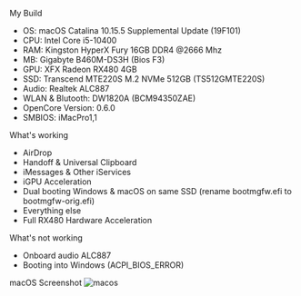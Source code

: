 My Build
- OS: macOS Catalina 10.15.5 Supplemental Update (19F101)
- CPU: Intel Core i5-10400
- RAM: Kingston HyperX Fury 16GB DDR4 @2666 Mhz
- MB: Gigabyte B460M-DS3H (Bios F3)
- GPU: XFX Radeon RX480 4GB
- SSD: Transcend MTE220S M.2 NVMe 512GB (TS512GMTE220S)
- Audio: Realtek ALC887
- WLAN & Blutooth: DW1820A (BCM94350ZAE)
- OpenCore Version: 0.6.0
- SMBIOS: iMacPro1,1

What's working
- AirDrop
- Handoff & Universal Clipboard
- iMessages & Other iServices
- iGPU Acceleration
- Dual booting Windows & macOS on same SSD (rename bootmgfw.efi to bootmgfw-orig.efi)
- Everything else
- Full RX480 Hardware Acceleration

What's not working
- Onboard audio ALC887
- Booting into Windows (ACPI_BIOS_ERROR)

macOS Screenshot
![macos](https://i.ibb.co/c6xV3Wq/Screen-Shot-2563-07-02-at-12-17-02.png)
